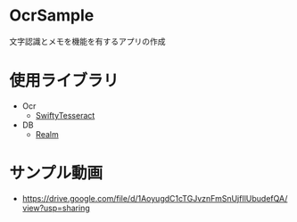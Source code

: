 # OcrSample
文字認識とメモを機能を有するアプリの作成

# 使用ライブラリ
- Ocr
	- [SwiftyTesseract](https://github.com/SwiftyTesseract/SwiftyTesseract#Using-SwiftyTesseract-in-Your-Project)
- DB
	- [Realm](https://github.com/realm/realm-cocoa)

# サンプル動画
- https://drive.google.com/file/d/1AoyugdC1cTGJvznFmSnUjfIlUbudefQA/view?usp=sharing
